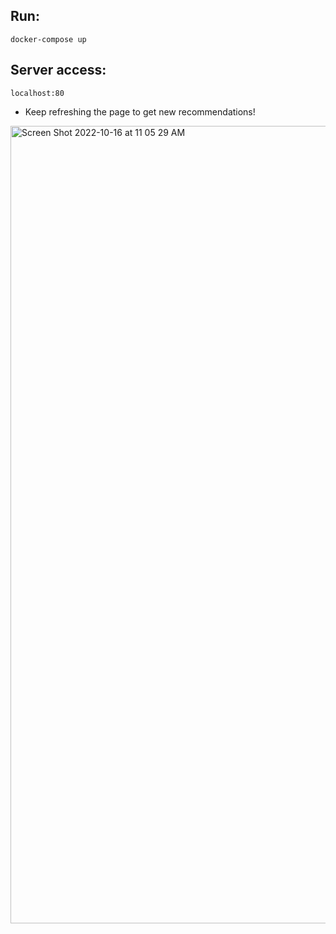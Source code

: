 ## Run:
`
docker-compose up
`

## Server access:
`
localhost:80
`
- Keep refreshing the page to get new recommendations!

<img width="1276" alt="Screen Shot 2022-10-16 at 11 05 29 AM" src="https://user-images.githubusercontent.com/66353326/196050922-ae8e324b-c884-41a4-a6d3-77ab6a32be67.png">
